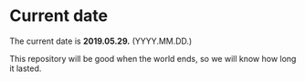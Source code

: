 # Current date

The current date is **2019.05.29.** (YYYY.MM.DD.)

This repository will be good when the world ends, so we will know how long it lasted.